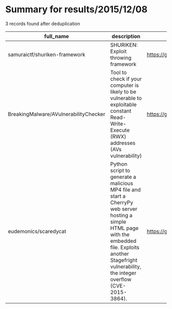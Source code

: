 
# Summary for results/2015/12/08
    
3 records found after deduplication

| full_name | description | html_url | matched_list | matched_count | pushed_at | size | stargazers_count | language | forks_count | vul_ids |
|---------------------------------------|----------------------------------------------------------------------------------------------------------------------------------------------------------------------------------------------------------------------|----------------------------------------------------------|----------------|-----------------|---------------------------|--------|--------------------|------------|---------------|-------------------|
| samuraictf/shuriken-framework | SHURIKEN: Exploit throwing framework | https://github.com/samuraictf/shuriken-framework | ['exploit'] | 1 | 2015-12-08 04:48:30+00:00 | 15 | 35 | Python | 9 | [] |
| BreakingMalware/AVulnerabilityChecker | Tool to check if your computer is likely to be vulnerable to exploitable constant Read-Write-Execute (RWX) addresses (AVs vulnerability) | https://github.com/BreakingMalware/AVulnerabilityChecker | ['exploit'] | 1 | 2015-12-08 14:24:28+00:00 | 4605 | 47 | Python | 35 | [] |
| eudemonics/scaredycat | Python script to generate a malicious MP4 file and start a CherryPy web server hosting a simple HTML page with the embedded file. Exploits another Stagefright vulnerability, the integer overflow (CVE-2015-3864). | https://github.com/eudemonics/scaredycat | ['exploit'] | 1 | 2015-12-08 18:35:47+00:00 | 307 | 15 | Python | 15 | ['CVE-2015-3864'] |
